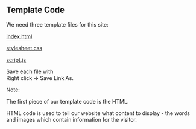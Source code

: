 ## Template Code

We need three template files for this site:

[index.html](/Building-with-jQuery/zip/Website-Starter-Kit/index.html)

[stylesheet.css](/Building-with-jQuery/zip/Website-Starter-Kit/stylesheet.css)

[script.js](/Building-with-jQuery/zip/Website-Starter-Kit/script.js)

Save each file with<br>
Right click -> Save Link As.


Note:

The first piece of our template code is the HTML.

HTML code is used to tell our website what content to display - the words and images which contain information for the visitor.